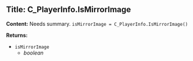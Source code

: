## Title: C_PlayerInfo.IsMirrorImage

**Content:**
Needs summary.
`isMirrorImage = C_PlayerInfo.IsMirrorImage()`

**Returns:**
- `isMirrorImage`
  - *boolean*